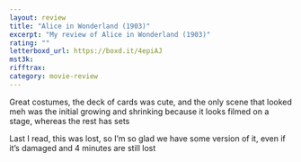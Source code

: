 ```yaml
---
layout: review
title: "Alice in Wonderland (1903)"
excerpt: "My review of Alice in Wonderland (1903)"
rating: ""
letterboxd_url: https://boxd.it/4epiAJ
mst3k:
rifftrax:
category: movie-review
---
```


Great costumes, the deck of cards was cute, and the only scene that looked meh was the initial growing and shrinking because it looks filmed on a stage, whereas the rest has sets

Last I read, this was lost, so I’m so glad we have some version of it, even if it’s damaged and 4 minutes are still lost
